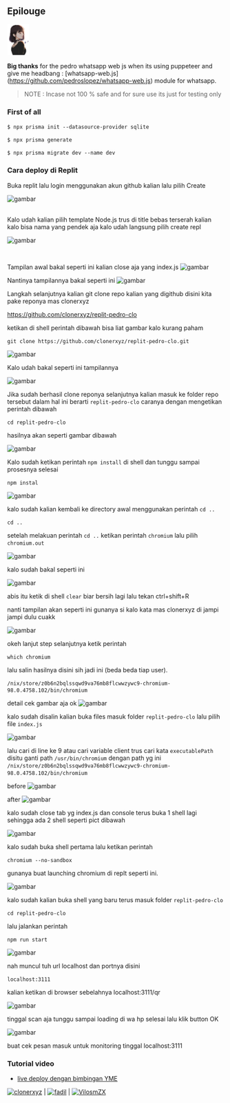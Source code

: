 ## Epilouge



<img width="10%"  src="https://github.com/clonerxyz/tutor-bersama-perbotan/blob/master/cantik.png"><br/>

<b>Big thanks</b> for the pedro whatsapp web js when its using puppeteer and give me headbang : [whatsapp-web.js] (https://github.com/pedroslopez/whatsapp-web.js) module for whatsapp.

> NOTE : Incase not 100 % safe and for sure use its just for testing only

### First of all
```
$ npx prisma init --datasource-provider sqlite
```
```
$ npx prisma generate
```
```
$ npx prisma migrate dev --name dev
```


### Cara deploy di Replit

Buka replit lalu login menggunakan akun github kalian lalu pilih Create

![gambar](https://i.ibb.co/J3NxfHR/image.png)

<br>
Kalo udah kalian pilih template Node.js trus di title bebas terserah kalian kalo bisa nama yang pendek aja kalo udah langsung pilih create repl

![gambar](https://i.ibb.co/xXTvDM3/image.png)

<br>

Tampilan awal bakal seperti ini kalian close aja yang index.js
![gambar](https://i.ibb.co/SBB20jB/image.png)

Nantinya tampilannya bakal seperti ini
![gambar](https://i.ibb.co/L8Ms87K/image.png)

Langkah selanjutnya kalian git clone repo kalian yang digithub disini kita pake reponya mas clonerxyz

https://github.com/clonerxyz/replit-pedro-clo

ketikan di shell perintah dibawah bisa liat gambar kalo kurang paham

```
git clone https://github.com/clonerxyz/replit-pedro-clo.git
```

![gambar](https://i.ibb.co/dW4LpVm/image.png)

Kalo udah bakal seperti ini tampilannya

![gambar](https://i.ibb.co/HGGH0MM/image.png)

Jika sudah berhasil clone reponya selanjutnya kalian masuk ke folder repo tersebut dalam hal ini berarti `replit-pedro-clo` caranya dengan mengetikan perintah dibawah 

```
cd replit-pedro-clo
```

hasilnya akan seperti gambar dibawah

![gambar](https://i.ibb.co/G9npftX/image.png)


Kalo sudah ketikan perintah `npm install` di shell dan tunggu sampai prosesnya selesai

```
npm instal
```
 
![gambar](https://i.ibb.co/sbnSsKM/image.png)

kalo sudah kalian kembali ke directory awal menggunakan perintah `cd ..`

```
cd ..
```

setelah melakuan perintah `cd ..` ketikan perintah `chromium` lalu pilih `chromium.out`

![gambar](https://i.ibb.co/Z8H0qzF/image.png)

kalo sudah bakal seperti ini

![gambar](https://i.ibb.co/TcxFGRM/image.png)

abis itu ketik di shell `clear` biar bersih lagi lalu tekan ctrl+shift+R

nanti tampilan akan seperti ini gunanya si kalo kata mas clonerxyz di jampi jampi dulu cuakk

![gambar](https://i.ibb.co/L9H634X/image.png)

okeh lanjut step selanjutnya ketik perintah

```
which chromium
```

lalu salin hasilnya disini sih jadi ini (beda beda tiap user).

```
/nix/store/z0b6n2bqlssqwd9va76mb8flcwwzywc9-chromium-98.0.4758.102/bin/chromium
```
detail cek gambar aja ok
![gambar](https://i.ibb.co/dQprDTC/image.png)

kalo sudah disalin kalian buka files masuk folder `replit-pedro-clo` lalu pilih file `index.js`

![gambar](https://i.ibb.co/RpGh2Zv/image.png)

lalu cari di line ke 9 atau cari variable client trus cari kata `executablePath`
disitu ganti path `/usr/bin/chromium` dengan path yg ini `/nix/store/z0b6n2bqlssqwd9va76mb8flcwwzywc9-chromium-98.0.4758.102/bin/chromium`

before
![gambar](https://i.ibb.co/pvtYwvj/image.png)

after
![gambar](https://i.ibb.co/djn6LrX/image.png)

kalo sudah close tab yg index.js dan console terus buka 1 shell lagi sehingga ada 2 shell seperti pict dibawah

![gambar](https://i.ibb.co/DVm8Lb8/image.png)

kalo sudah buka shell pertama lalu ketikan perintah

```
chromium --no-sandbox
```
gunanya buat launching chromium di replt seperti ini.

![gambar](https://i.ibb.co/PrzPtJZ/image.png)

kalo sudah kalian buka shell yang baru terus masuk folder `replit-pedro-clo`

```
cd replit-pedro-clo
```

lalu jalankan perintah

```
npm run start
```

![gambar](https://i.ibb.co/z48TTPQ/image.png)

nah muncul tuh url localhost dan portnya disini 

```
localhost:3111
```

kalian ketikan di browser sebelahnya localhost:3111/qr

![gambar](https://i.ibb.co/qW2jRK1/image.png)

tinggal scan aja tunggu sampai loading di wa hp selesai lalu klik button OK

![gambar](https://i.ibb.co/pP8vs6L/image.png)

buat cek pesan masuk untuk monitoring tinggal localhost:3111

### Tutorial video

- [live deploy dengan bimbingan YME ](https://youtu.be/iHRAd7-aEKA)


 [![clonerxyz](https://github.com/clonerxyz.png?size=100)](https://github.com/clonerxyz) | [![fadil](https://github.com/fdll14.png?size=100)](https://github.com/fdll14) | [![VilosmZX](https://github.com/VilosmZX.png?size=100)](https://github.com/VilosmZX)







